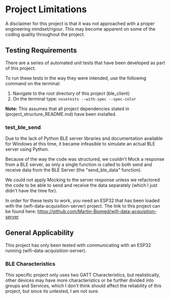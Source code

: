 # Project Limitations

A disclaimer for this project is that it was not approached with a proper engineering mindset/rigour.
This may become apparent on some of the coding quality throughout the project.

## Testing Requirements

There are a series of automated unit tests that have been developed as part of this project.

To run these tests in the way they were intended, use the following command on the terminal:
   1. Navigate to the root directory of this project (ble_client)
   2. On the terminal type: `nosetests --with-spec --spec-color`

**Note:** This assumes that all project dependencies stated in (project_structure_README.md) have been installed.

### test_ble_send

Due to the lack of Python BLE server libraries and documentation available for Windows at this time, it became
 infeasible to simulate an actual BLE server using Python.

Because of the way the code was structured, we couldn't Mock a response from a BLE server, as only a single
function is called to both send and receive data from the BLE Server (the "send_ble_data" function).

We could not apply Mocking to the server response unless we refactored the code to be able to send and receive 
the data separately (which I just didn't have the time for).

In order for these tests to work, you need an ESP32 that has been loaded with the (wifi-data-acquisition-server)
project. The link to this project can be found here: https://github.com/Martin-Biomed/wifi-data-acquisition-server

## General Applicability

This project has only been tested with communicating with an ESP32 running (wifi-data-acquisition-server).

### BLE Characteristics

This specific project only uses two GATT Characteristics, but realistically, other devices may have more
characteristics or be further divided into groups and Services, which I don't think should affect the reliability
of this project, but since its untested, I am not sure.

